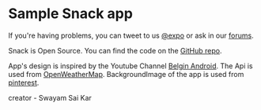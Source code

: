 # Sample Snack app

If you're having problems, you can tweet to us [@expo](https://twitter.com/expo) or ask in our [forums](https://forums.expo.io).

Snack is Open Source. You can find the code on the [GitHub repo](https://github.com/expo/snack-web).

App's design is inspired by the Youtube Channel [Belgin Android](https://www.youtube.com/channel/UCGcTLfWM_oRBvTVhreACXrg).
The Api is used from [OpenWeatherMap](https://openweathermap.org/).
BackgroundImage of the app is used from [pinterest](https://in.pinterest.com/pin/563512972121063231/).

creator - Swayam Sai Kar
